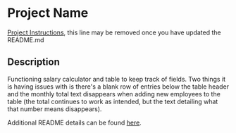# Project Name

[Project Instructions](./INSTRUCTIONS.md), this line may be removed once you have updated the README.md

## Description

Functioning salary calculator and table to keep track of fields. Two things it is having issues with is there's a blank row of entries below the table header and the monthly total text disappears when adding new employees to the table (the total continues to work as intended, but the text detailing what that number means disappears).

Additional README details can be found [here](https://github.com/PrimeAcademy/readme-template/blob/master/README.md).
